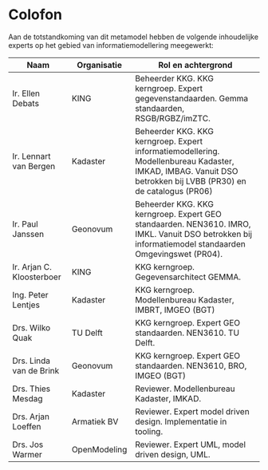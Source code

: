 Colofon
=======

Aan de totstandkoming van dit metamodel hebben de volgende inhoudelijke experts
op het gebied van informatiemodellering meegewerkt:

| Naam                      | Organisatie  | Rol en achtergrond                                                                                                                                              |
|---------------------------|--------------|-----------------------------------------------------------------------------------------------------------------------------------------------------------------|
| Ir. Ellen Debats          | KING         | Beheerder KKG. KKG kerngroep. Expert gegevenstandaarden. Gemma standaarden, RSGB/RGBZ/imZTC.                                                                    |
| Ir. Lennart van Bergen    | Kadaster     | Beheerder KKG. KKG kerngroep. Expert informatiemodellering. Modellenbureau Kadaster, IMKAD, IMBAG. Vanuit DSO betrokken bij LVBB (PR30) en de catalogus (PR06) |
| Ir. Paul Janssen          | Geonovum     | Beheerder KKG. KKG kerngroep. Expert GEO standaarden. NEN3610. IMRO, IMKL. Vanuit DSO betrokken bij informatiemodel standaarden Omgevingswet (PR04).            |
| Ir. Arjan C. Kloosterboer | KING         | KKG kerngroep. Gegevensarchitect GEMMA.                                                                                                                         |
| Ing. Peter Lentjes        | Kadaster     | KKG kerngroep. Modellenbureau Kadaster, IMBRT, IMGEO (BGT)                                                                                                      |
| Drs. Wilko Quak           | TU Delft     | KKG kerngroep. Expert GEO standaarden. NEN3610. TU Delft.                                                                                                       |
| Drs. Linda van de Brink   | Geonovum     | KKG kerngroep. Expert GEO standaarden. NEN3610, BRO, IMGEO (BGT)                                                                                                |
| Drs. Thies Mesdag         | Kadaster     | Reviewer. Modellenbureau Kadaster, IMKAD.                                                                                                                       |
| Drs. Arjan Loeffen        | Armatiek BV  | Reviewer. Expert model driven design. Implementatie in tooling.                                                                                                 |
| Drs. Jos Warmer           | OpenModeling | Reviewer. Expert UML, model driven design, UML.                                                                                                                 |
